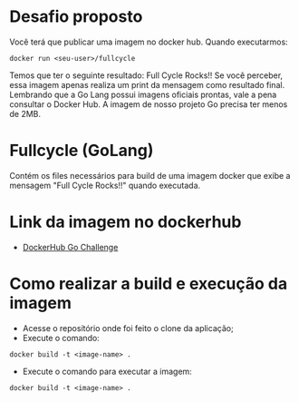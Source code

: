# Desafio proposto

Você terá que publicar uma imagem no docker hub. Quando executarmos:
```
docker run <seu-user>/fullcycle
```
Temos que ter o seguinte resultado: Full Cycle Rocks!!
Se você perceber, essa imagem apenas realiza um print da mensagem como resultado final.
Lembrando que a Go Lang possui imagens oficiais prontas, vale a pena consultar o Docker Hub.
A imagem de nosso projeto Go precisa ter menos de 2MB.

# Fullcycle (GoLang)

Contém os files necessários para build de uma imagem docker que exibe a mensagem "Full Cycle Rocks!!" quando executada.

# Link da imagem no dockerhub

- [DockerHub Go Challenge](https://hub.docker.com/r/mayconghizoni/fullcycle)

# Como realizar a build e execução da imagem

- Acesse o reposítório onde foi feito o clone da aplicação;
- Execute o comando: 
```
docker build -t <image-name> .
```
- Execute o comando para executar a imagem:
```
docker build -t <image-name> .
```